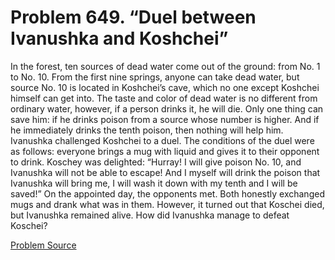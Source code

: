 # Problem 649. “Duel between Ivanushka and Koshchei”

In the forest, ten sources of dead water come out of the ground: from No. 1 to No. 10. From the first nine springs, anyone can take dead water, but source No. 10 is located in Koshchei’s cave, which no one except Koshchei himself can get into. The taste and color of dead water is no different from ordinary water, however, if a person drinks it, he will die. Only one thing can save him: if he drinks poison from a source whose number is higher. And if he immediately drinks the tenth poison, then nothing will help him. Ivanushka challenged Koshchei to a duel. The conditions of the duel were as follows: everyone brings a mug with liquid and gives it to their opponent to drink. Koschey was delighted: “Hurray! I will give poison No. 10, and Ivanushka will not be able to escape! And I myself will drink the poison that Ivanushka will bring me, I will wash it down with my tenth and I will be saved!” On the appointed day, the opponents met. Both honestly exchanged mugs and drank what was in them. However, it turned out that Koschei died, but Ivanushka remained alive. How did Ivanushka manage to defeat Koschei?

[Problem Source](https://www.trizland.ru/tasks/5288/)